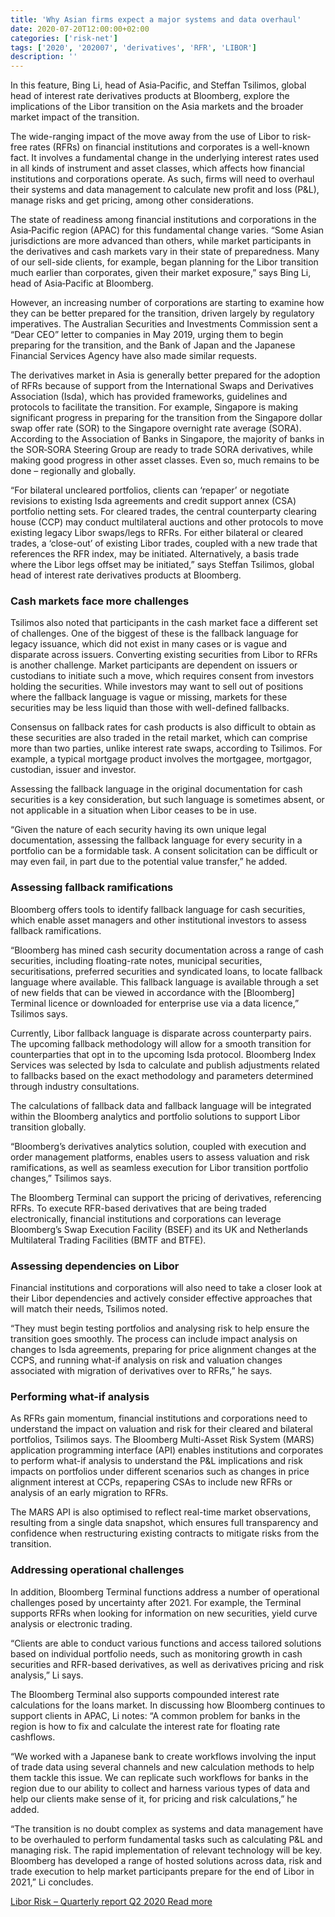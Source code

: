 ```yaml
---
title: 'Why Asian firms expect a major systems and data overhaul'
date: 2020-07-20T12:00:00+02:00
categories: ['risk-net']
tags: ['2020', '202007', 'derivatives', 'RFR', 'LIBOR']
description: ''
---
```


In this feature, Bing Li, head of Asia‑Pacific, and Steffan Tsilimos, global head of interest rate derivatives products at Bloomberg, explore the implications of the Libor transition on the Asia markets and the broader market impact of the transition.

The wide-ranging impact of the move away from the use of Libor to risk-free rates (RFRs) on financial institutions and corporates is a well-known fact. It involves a fundamental change in the underlying interest rates used in all kinds of instrument and asset classes, which affects how financial institutions and corporations operate. As such, firms will need to overhaul their systems and data management to calculate new profit and loss (P&L), manage risks and get pricing, among other considerations.

The state of readiness among financial institutions and corporations in the Asia‑Pacific region (APAC) for this fundamental change varies. “Some Asian jurisdictions are more advanced than others, while market participants in the derivatives and cash markets vary in their state of preparedness. Many of our sell-side clients, for example, began planning for the Libor transition much earlier than corporates, given their market exposure,” says Bing Li, head of Asia‑Pacific at Bloomberg.

However, an increasing number of corporations are starting to examine how they can be better prepared for the transition, driven largely by regulatory imperatives. The Australian Securities and Investments Commission sent a “Dear CEO” letter to companies in May 2019, urging them to begin preparing for the transition, and the Bank of Japan and the Japanese Financial Services Agency have also made similar requests.

The derivatives market in Asia is generally better prepared for the adoption of RFRs because of support from the International Swaps and Derivatives Association (Isda), which has provided frameworks, guidelines and protocols to facilitate the transition. For example, Singapore is making significant progress in preparing for the transition from the Singapore dollar swap offer rate (SOR) to the Singapore overnight rate average (SORA). According to the Association of Banks in Singapore, the majority of banks in the SOR‑SORA Steering Group are ready to trade SORA derivatives, while making good progress in other asset classes. Even so, much remains to be done – regionally and globally.

“For bilateral uncleared portfolios, clients can ‘repaper’ or negotiate revisions to existing Isda agreements and credit support annex (CSA) portfolio netting sets. For cleared trades, the central counterparty clearing house (CCP) may conduct multilateral auctions and other protocols to move existing legacy Libor swaps/legs to RFRs. For either bilateral or cleared trades, a ‘close-out’ of existing Libor trades, coupled with a new trade that references the RFR index, may be initiated. Alternatively, a basis trade where the Libor legs offset may be initiated,” says Steffan Tsilimos, global head of interest rate derivatives products at Bloomberg.

### Cash markets face more challenges

Tsilimos also noted that participants in the cash market face a different set of challenges. One of the biggest of these is the fallback language for legacy issuance, which did not exist in many cases or is vague and disparate across issuers. Converting existing securities from Libor to RFRs is another challenge. Market participants are dependent on issuers or custodians to initiate such a move, which requires consent from investors holding the securities. While investors may want to sell out of positions where the fallback language is vague or missing, markets for these securities may be less liquid than those with well-defined fallbacks.

Consensus on fallback rates for cash products is also difficult to obtain as these securities are also traded in the retail market, which can comprise more than two parties, unlike interest rate swaps, according to Tsilimos. For example, a typical mortgage product involves the mortgagee, mortgagor, custodian, issuer and investor.

Assessing the fallback language in the original documentation for cash securities is a key consideration, but such language is sometimes absent, or not applicable in a situation when Libor ceases to be in use.

“Given the nature of each security having its own unique legal documentation, assessing the fallback language for every security in a portfolio can be a formidable task. A consent solicitation can be difficult or may even fail, in part due to the potential value transfer,” he added.

### Assessing fallback ramifications

Bloomberg offers tools to identify fallback language for cash securities, which enable asset managers and other institutional investors to assess fallback ramifications.

“Bloomberg has mined cash security documentation across a range of cash securities, including floating-rate notes, municipal securities, securitisations, preferred securities and syndicated loans, to locate fallback language where available. This fallback language is available through a set of new fields that can be viewed in accordance with the [Bloomberg] Terminal licence or downloaded for enterprise use via a data licence,” Tsilimos says.

Currently, Libor fallback language is disparate across counterparty pairs. The upcoming fallback methodology will allow for a smooth transition for counterparties that opt in to the upcoming Isda protocol. Bloomberg Index Services was selected by Isda to calculate and publish adjustments related to fallbacks based on the exact methodology and parameters determined through industry consultations.

The calculations of fallback data and fallback language will be integrated within the Bloomberg analytics and portfolio solutions to support Libor transition globally.

“Bloomberg’s derivatives analytics solution, coupled with execution and order management platforms, enables users to assess valuation and risk ramifications, as well as seamless execution for Libor transition portfolio changes,” Tsilimos says.

The Bloomberg Terminal can support the pricing of derivatives, referencing RFRs. To execute RFR-based derivatives that are being traded electronically, financial institutions and corporations can leverage Bloomberg’s Swap Execution Facility (BSEF) and its UK and Netherlands Multilateral Trading Facilities (BMTF and BTFE).

### Assessing dependencies on Libor

Financial institutions and corporations will also need to take a closer look at their Libor dependencies and actively consider effective approaches that will match their needs, Tsilimos noted.

“They must begin testing portfolios and analysing risk to help ensure the transition goes smoothly. The process can include impact analysis on changes to Isda agreements, preparing for price alignment changes at the CCPS, and running what-if analysis on risk and valuation changes associated with migration of derivatives over to RFRs,” he says.

### Performing what-if analysis

As RFRs gain momentum, financial institutions and corporations need to understand the impact on valuation and risk for their cleared and bilateral portfolios, Tsilimos says. The Bloomberg Multi-Asset Risk System (MARS) application programming interface (API) enables institutions and corporates to perform what-if analysis to understand the P&L implications and risk impacts on portfolios under different scenarios such as changes in price alignment interest at CCPs, repapering CSAs to include new RFRs or analysis of an early migration to RFRs.

The MARS API is also optimised to reflect real-time market observations, resulting from a single data snapshot, which ensures full transparency and confidence when restructuring existing contracts to mitigate risks from the transition.

### Addressing operational challenges

In addition, Bloomberg Terminal functions address a number of operational challenges posed by uncertainty after 2021. For example, the Terminal supports RFRs when looking for information on new securities, yield curve analysis or electronic trading.

“Clients are able to conduct various functions and access tailored solutions based on individual portfolio needs, such as monitoring growth in cash securities and RFR-based derivatives, as well as derivatives pricing and risk analysis,” Li says.

The Bloomberg Terminal also supports compounded interest rate calculations for the loans market. In discussing how Bloomberg continues to support clients in APAC, Li notes: “A common problem for banks in the region is how to fix and calculate the interest rate for floating rate cashflows.

“We worked with a Japanese bank to create workflows involving the input of trade data using several channels and new calculation methods to help them tackle this issue. We can replicate such workflows for banks in the region due to our ability to collect and harness various types of data and help our clients make sense of it, for pricing and risk calculations,” he added.

“The transition is no doubt complex as systems and data management have to be overhauled to perform fundamental tasks such as calculating P&L and managing risk. The rapid implementation of relevant technology will be key. Bloomberg has developed a range of hosted solutions across data, risk and trade execution to help market participants prepare for the end of Libor in 2021,” Li concludes.

[Libor Risk – Quarterly report Q2 2020 Read more](https://www.risk.net/libor-risk-quarterly-report-q2-2020)

